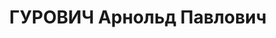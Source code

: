---
title: ГУРОВИЧ Арнольд Павлович
description: "22.04.1901, Україна Черкаська область Канівський р-н м.Канів, (Київська\
  \ обл.), єврей, освiта початкова, службовець, колишній член ВКП(б). \n  Арешт. 28.07.1937.\
  \ Комісія НКВС та прокурора СРСР (Двійка) 31.10.1937 засуджений до ВМП, конфіскація\
  \ усього майна, вирок виконано 31.10.1937р. у м. Києві"
---